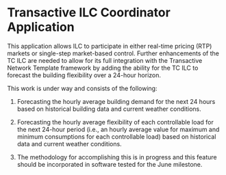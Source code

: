 # Transactive ILC Coordinator Application

This application allows ILC to participate in either real-time pricing (RTP)
markets or single-step market-based control. Further enhancements of the
TC ILC are needed to allow for its full integration with the Transactive
Network Template framework by adding the ability for the TC ILC to forecast
the building flexibility over a 24-hour horizon.

This work is under way and consists of the following:

1. Forecasting the hourly average building demand for the next 24 hours based
 on historical building data and current weather conditions.

2. Forecasting the hourly average flexibility of each controllable load for
 the next 24-hour period (i.e., an hourly average value for maximum and minimum
  consumptions for each controllable load) based on historical data and current weather conditions.

3. The methodology for accomplishing this is in progress and this feature should be
 incorporated in software tested for the June milestone.
 
 